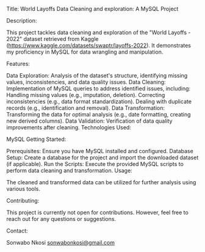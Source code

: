 Title: World Layoffs Data Cleaning and exploration: A MySQL Project 

Description:

This project tackles data cleaning and exploration of the "World Layoffs - 2022" dataset retrieved from Kaggle (https://www.kaggle.com/datasets/swaptr/layoffs-2022). It demonstrates my proficiency in MySQL for data wrangling and manipulation.

Features:

Data Exploration: Analysis of the dataset's structure, identifying missing values, inconsistencies, and data quality issues.
Data Cleaning: Implementation of MySQL queries to address identified issues, including:
Handling missing values (e.g., imputation, deletion).
Correcting inconsistencies (e.g., data format standardization).
Dealing with duplicate records (e.g., identification and removal).
Data Transformation: Transforming the data for optimal analysis (e.g., date formatting, creating new derived columns).
Data Validation: Verification of data quality improvements after cleaning.
Technologies Used:

MySQL
Getting Started:

Prerequisites: Ensure you have MySQL installed and configured.
Database Setup: Create a database for the project and import the downloaded dataset (if applicable).
Run the Scripts: Execute the provided MySQL scripts to perform data cleaning and transformation.
Usage:

The cleaned and transformed data can be utilized for further analysis using various tools. 

Contributing:

This project is currently not open for contributions. However, feel free to reach out for any questions or suggestions.


Contact:

Sonwabo Nkosi 
sonwabonkosi@gmail.com
